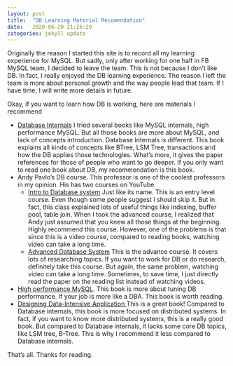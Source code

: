 ```yaml
---
layout: post
title:  "DB Learning Material Recomendation"
date:   2020-06-20 21:26:29
categories: jekyll update
---
```


Originally the reason I started this site is to record all my learning experience for MySQL. But sadly, only after working for one half in FB MySQL team, I decided to leave the team. This is not because I don’t like DB. In fact, I really enjoyed the DB learning experience. The reason I left the team is more about personal growth and the way people lead that team. If I have time, I will write more details in future. 

Okay, if you want to learn how DB is working, here are materials I recommend 



*   [Database Internals](https://www.amazon.com/Database-Internals-Deep-Distributed-Systems/dp/1492040347/ref=sr_1_2?crid=3F7FA3K3JHKTQ&dchild=1&keywords=database+internals&qid=1592800995&sprefix=Database%2Caps%2C231&sr=8-2) I tried several books like MySQL internals, high performance MySQL. But all those books are more about MySQL, and lack of concepts introduction. Database Internals is different. This book explains all kinds of concepts like BTree, LSM Tree, transactions and how the DB applies those technologies. What’s more, it gives the paper references for those of people who want to go deeper. If you only want to read one book about DB, my recommendation is this book. 
*   Andy Pavlo’s DB course. This professor is one of the coolest professors in my opinion. His has two courses on YouTube
    *   [Intro to Database system](https://www.youtube.com/playlist?list=PLSE8ODhjZXjbohkNBWQs_otTrBTrjyohi) Just like its name. This is an entry level course. Even though some people suggest I should skip it. But in fact, this class explained lots of useful things like indexing, buffer pool, table join. When I took the advanced course, I realized that Andy just assumed that you knew all those things at the beginning. Highly recommend this course. However, one of the problems is that since this is a video course, compared to reading books, watching video can take a long time. 
    *   [Advanced Database System](https://www.youtube.com/playlist?list=PLSE8ODhjZXja7K1hjZ01UTVDnGQdx5v5U) This is the advance course. It covers lots of researching topics. If you want to work for DB or do research, definitely take this course. But again, the same problem, watching video can take a long time. Sometimes, to save time, I just directly read the paper on the  reading list instead of watching videos. 
*   [High performance MySQL](https://www.amazon.com/High-Performance-MySQL-Optimization-Administrators-ebook/dp/B0026OR31W/ref=sr_1_5?dchild=1&keywords=High+performance+MySQL&qid=1592802744&sr=8-5). This book is more about tuning DB performance. If your job is more like a DBA. This book is worth reading. 
*   [Designing Data-Intensive Application ](https://www.amazon.com/Designing-Data-Intensive-Applications-Reliable-Maintainable/dp/1449373321/ref=sr_1_1?dchild=1&keywords=Designing+Data-Intensive+Application&qid=1592802925&sr=8-1)This is a great book! Compared to Database internals, this book is more focused on distributed systems. In fact, if you want to know more distributed systems, this is a really good book. But compared to Database internals, it lacks some core DB topics, like LSM tree, B-Tree. This is why I recommend it less compared to Database internals. 

That’s all. Thanks for reading. 

